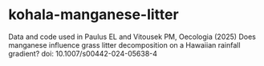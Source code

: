 # kohala-manganese-litter
Data and code used in Paulus EL and Vitousek PM, Oecologia (2025) Does manganese influence grass litter decomposition on a Hawaiian rainfall gradient? doi: 10.1007/s00442-024-05638-4

